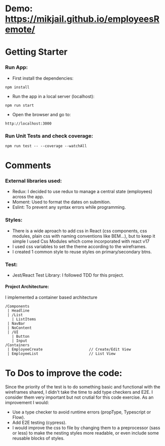 # Demo: https://mikjail.github.io/employeesRemote/

# Getting Starter

### Run App:

- First install the dependencies:

```
npm install
```

- Run the app in a local server (localhost):

```
npm run start
```

- Open the browser and go to:

```
http://localhost:3000
```

### Run Unit Tests and check coverage:

```
npm run test -- --coverage --watchAll
```

# Comments

### External libraries used:

- Redux: I decided to use redux to manage a central state (employees) across the app.
- Moment: Used to format the dates on submition.
- Eslint: To prevent any syntax errors while programming.

### Styles:

- There is a wide aproach to add css in React (css components, css modules, plain css with naming conventions like BEM...), but to keep it simple I used Css Modules which come incorporated with react v17
- I used css variables to set the theme according to the wireframes.
- I created 1 common style to reuse styles on primary/secondary btns.

### Test:

- Jest/React Test Library: I followed TDD for this project.

#### Project Architecture:

I implemented a container based architecture

```
/Components
 | Headline
 | /List
   | ListItems
 | NavBar
 | NoContent
 | /UI
   | Button
   | Input
/Containers
 | EmployeeCreate                     // Create/Edit View
 | EmployeeList                       // List View
```

# To Dos to improve the code:

Since the priority of the test is to do something basic and functional with the wireframes shared, I didn't take the time
to add type checkers and E2E. I consider them very important but not crutial for this code exercise.
As an improvement I would:

- Use a type checker to avoid runtime errors (propType, Typescript or Flow).
- Add E2E testing (cypress).
- I would improve the css to file by changing them to a preprocessor (sass or less) to make the nesting styles more readable, or even include some reusable blocks of styles.
